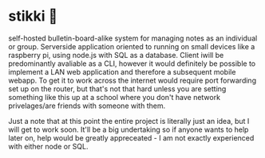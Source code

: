 # stikki 🚧
self-hosted bulletin-board-alike system for managing notes as an individual or group.
Serverside application oriented to running on small devices like a raspberry pi, using node.js with SQL as a database. Client iwill be predominantly avaliable as a CLI, however it would definitely be possible to implement a LAN web application and therefore a subsequent mobile webapp. To get it to work across the internet would require port forwarding set up on the router, but that's not that hard unless you are setting something like this up at a school where you don't have network privelages/are friends with someone with them.

Just a note that at this point the entire project is literally just an idea, but I will get to work soon. It'll be a big undertaking so if anyone wants to help later on, help would be greatly appreceated - I am not exactly experienced with either node or SQL.
